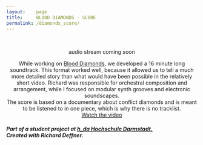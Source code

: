 ```yaml
---
layout:    page
title:     BLOOD DIAMONDS - SCORE
permalink: /diamonds_score/
---
```

<div align="center">
<br>

<!--<iframe width="100%" height="450" scrolling="no" frameborder="no" src="https://w.soundcloud.com/player/?url=https%3A//api.soundcloud.com/tracks/310160595&amp;auto_play=false&amp;hide_related=true&amp;show_comments=false&amp;show_user=true&amp;show_reposts=false&amp;visual=true"></iframe>-->
audio stream coming soon
<br>
<p>While working on <a href="/diamonds">Blood Diamonds</a>, we developed a 16 minute long soundtrack. This format worked well, because it allowed us to tell a much more detailed story than what would have been possible in the relatively short video.
Richard was responsible for orchestral composition and arrangement, while I focused on modular synth grooves and electronic soundscapes. <br>
The score is based on a documentary about conflict diamonds and is meant to be listened to in one piece, which is why there is no tracklist.
<br>
<a href="/diamonds">Watch the video</a>

<h5 align="left"> Part of a student project at <a href="https://www.h-da.de/"> h_da Hochschule Darmstadt. </a> <br> Created with Richard Deffner. <br>
</h5> 
